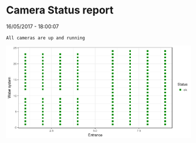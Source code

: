 Camera Status report
================
16/05/2017 - 18:00:07

    All cameras are up and running

![](camreport_files/figure-markdown_github/unnamed-chunk-2-1.png)
